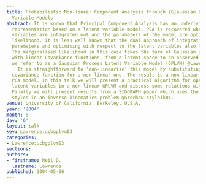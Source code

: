 ```yaml
---
title: Probabilistic Non-linear Component Analysis through {G}aussian Process Latent
  Variable Models
abstract: It is known that Principal Component Analysis has an underlying probabilistic
  representation based on a latent variable model. PCA is recovered when the latent
  variables are integrated out and the parameters of the model are optimised by maximum
  likelihood. It is less well known that the dual approach of integrating out the
  parameters and optimising with respect to the latent variables also leads to PCA.
  The marginalised likelihood in this case takes the form of Gaussian process mappings,
  with linear Covariance functions, from a latent space to an observed space, which
  we refer to as a Gaussian Process Latent Variable Model (GPLVM) @Lawrence:gplvm03
  . It is straightforward to ‘non-linearise’ this model by substituting the linear
  covariance function for a non-linear one. The result is a non-linear probabilistic
  PCA model. In this talk we will present a practical algorithm for optimising the
  latent variables in a non-linear GPLVM and discuss some relations with other models.
  Finally we will present results from a SIGGRAPH paper which uses the GPLVM to learn
  styles in an inverse kinematics problem @Grochow:styleik04.
venue: University of California, Berkeley, U.S.A.
year: '2004'
month: 5
day: '6'
layout: talk
key: Lawrence:ucbgplvm03
categories:
- Lawrence:ucbgplvm03
sections: 
authors:
- firstname: Neil D.
  lastname: Lawrence
published: 2004-05-06
---
```

